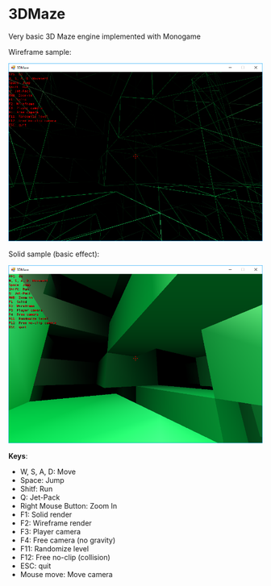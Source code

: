 # 3DMaze
Very basic 3D Maze engine implemented with Monogame

Wireframe sample:

![Alt text](https://github.com/kernelENREK/3DMaze/blob/master/shoot1.png "Sample Wireframe")

Solid sample (basic effect):

![Alt text](https://github.com/kernelENREK/3DMaze/blob/master/shoot2.png "Sample Solid")

__Keys__:

+ W, S, A, D: Move
+ Space: Jump
+ Shitf: Run
+ Q: Jet-Pack
+ Right Mouse Button: Zoom In
+ F1: Solid render
+ F2: Wireframe render
+ F3: Player camera
+ F4: Free camera (no gravity)
+ F11: Randomize level
+ F12: Free no-clip (collision)
+ ESC: quit
+ Mouse move: Move camera





